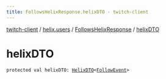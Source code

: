 ```yaml
---
title: FollowsHelixResponse.helixDTO - twitch-client
---
```


[twitch-client](../../index.html) / [helix.users](../index.html) / [FollowsHelixResponse](index.html) / [helixDTO](./helix-d-t-o.html)

# helixDTO

`protected val helixDTO: `[`HelixDTO`](../../helix.http.model/-helix-d-t-o/index.html)`<`[`FollowEvent`](../../helix.users.model/-follow-event/index.html)`>`